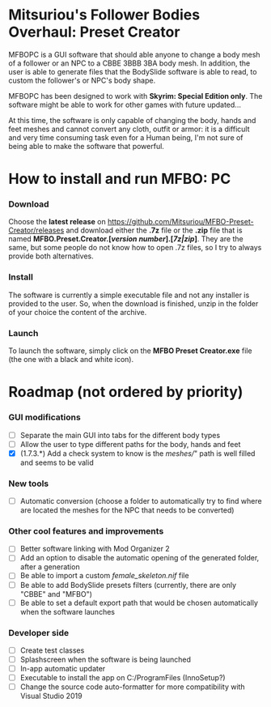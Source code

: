 # Mitsuriou's Follower Bodies Overhaul: Preset Creator
MFBOPC is a GUI software that should able anyone to change a body mesh of a follower or an NPC to a CBBE 3BBB 3BA body mesh.
In addition, the user is able to generate files that the BodySlide software is able to read, to custom the follower's or NPC's body shape.

MFBOPC has been designed to work with **Skyrim: Special Edition only**. The software might be able to work for other games with future updated...

At this time, the software is only capable of changing the body, hands and feet meshes and cannot convert any cloth, outfit or armor: it is a difficult and very time consuming task even for a Human being, I'm not sure of being able to make the software that powerful.

# How to install and run MFBO: PC
### Download
Choose the **latest release** on https://github.com/Mitsuriou/MFBO-Preset-Creator/releases and download either the **.7z** file or the **.zip** file that is named **MFBO.Preset.Creator.[*version number*].[*7z|zip*]**. They are the same, but some people do not know how to open .7z files, so I try to always provide both alternatives.

### Install
The software is currently a simple executable file and not any installer is provided to the user. So, when the download is finished, unzip in the folder of your choice the content of the archive.

### Launch
To launch the software, simply click on the **MFBO Preset Creator.exe** file (the one with a black and white icon).

# Roadmap (not ordered by priority)
### GUI modifications
- [ ] Separate the main GUI into tabs for the different body types
- [ ] Allow the user to type different paths for the body, hands and feet
- [X] (1.7.3.*) Add a check system to know is the *meshes/*" path is well filled and seems to be valid

### New tools
- [ ] Automatic conversion (choose a folder to automatically try to find where are located the meshes for the NPC that needs to be converted)

### Other cool features and improvements
- [ ] Better software linking with Mod Organizer 2
- [ ] Add an option to disable the automatic opening of the generated folder, after a generation
- [ ] Be able to import a custom *female_skeleton.nif* file
- [ ] Be able to add BodySlide presets filters (currently, there are only "CBBE" and "MFBO")
- [ ] Be able to set a default export path that would be chosen automatically when the software launches

### Developer side
- [ ] Create test classes
- [ ] Splashscreen when the software is being launched
- [ ] In-app automatic updater
- [ ] Executable to install the app on C:/ProgramFiles (InnoSetup?)
- [ ] Change the source code auto-formatter for more compatibility with Visual Studio 2019
